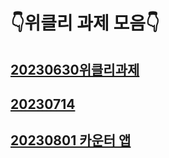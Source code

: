 # 👇위클리 과제 모음👇


## [20230630위클리과제](https://github.com/jangyeohoon/weeklyWork/tree/main/iOS_072_Jangyeohoon)

## [20230714](https://github.com/jangyeohoon/weeklyWork/tree/main/iOS_072_Jangyeohoon_0714)

## [20230801 카운터 앱](https://github.com/jangyeohoon/weeklyWork/tree/main/iOS_068_Jangyeohoon)
